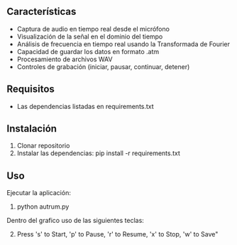 ## Características

- Captura de audio en tiempo real desde el micrófono
- Visualización de la señal en el dominio del tiempo
- Análisis de frecuencia en tiempo real usando la Transformada de Fourier
- Capacidad de guardar los datos en formato .atm
- Procesamiento de archivos WAV
- Controles de grabación (iniciar, pausar, continuar, detener)

## Requisitos

- Las dependencias listadas en requirements.txt

## Instalación

1. Clonar repositorio
2. Instalar las dependencias: pip install -r requirements.txt

## Uso

Ejecutar la aplicación:

1. python autrum.py

Dentro del grafico uso de las siguientes teclas:

2. Press 's' to Start, 'p' to Pause, 'r' to Resume, 'x' to Stop, 'w' to Save"
